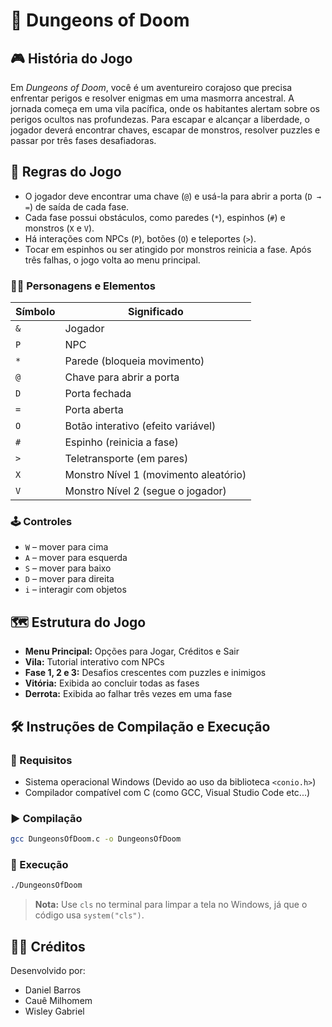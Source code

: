 
# 🏰 Dungeons of Doom

## 🎮 História do Jogo

Em *Dungeons of Doom*, você é um aventureiro corajoso que precisa enfrentar perigos e resolver enigmas em uma masmorra ancestral. A jornada começa em uma vila pacífica, onde os habitantes alertam sobre os perigos ocultos nas profundezas. Para escapar e alcançar a liberdade, o jogador deverá encontrar chaves, escapar de monstros, resolver puzzles e passar por três fases desafiadoras.

## 📜 Regras do Jogo

- O jogador deve encontrar uma chave (`@`) e usá-la para abrir a porta (`D → =`) de saída de cada fase.
- Cada fase possui obstáculos, como paredes (`*`), espinhos (`#`) e monstros (`X` e `V`).
- Há interações com NPCs (`P`), botões (`O`) e teleportes (`>`).
- Tocar em espinhos ou ser atingido por monstros reinicia a fase. Após três falhas, o jogo volta ao menu principal.

### 🧍‍♂️ Personagens e Elementos

| Símbolo | Significado                         |
|--------|--------------------------------------|
| `&`    | Jogador                              |
| `P`    | NPC                                  |
| `*`    | Parede (bloqueia movimento)          |
| `@`    | Chave para abrir a porta             |
| `D`    | Porta fechada                        |
| `=`    | Porta aberta                         |
| `O`    | Botão interativo (efeito variável)   |
| `#`    | Espinho (reinicia a fase)            |
| `>`    | Teletransporte (em pares)            |
| `X`    | Monstro Nível 1 (movimento aleatório)|
| `V`    | Monstro Nível 2 (segue o jogador)    |

### 🕹️ Controles

- `W` – mover para cima  
- `A` – mover para esquerda  
- `S` – mover para baixo  
- `D` – mover para direita  
- `i` – interagir com objetos

## 🗺️ Estrutura do Jogo

- **Menu Principal:** Opções para Jogar, Créditos e Sair  
- **Vila:** Tutorial interativo com NPCs  
- **Fase 1, 2 e 3:** Desafios crescentes com puzzles e inimigos  
- **Vitória:** Exibida ao concluir todas as fases  
- **Derrota:** Exibida ao falhar três vezes em uma fase

## 🛠️ Instruções de Compilação e Execução

### 🔧 Requisitos

- Sistema operacional Windows (Devido ao uso da biblioteca `<conio.h>`)  
- Compilador compatível com C (como GCC, Visual Studio Code etc...)

### ▶️ Compilação

```bash
gcc DungeonsOfDoom.c -o DungeonsOfDoom
```

### 🚀 Execução

```bash
./DungeonsOfDoom
```

> **Nota:** Use `cls` no terminal para limpar a tela no Windows, já que o código usa `system("cls")`.

## 👨‍💻 Créditos

Desenvolvido por:

- Daniel Barros 
- Cauê Milhomem  
- Wisley Gabriel
